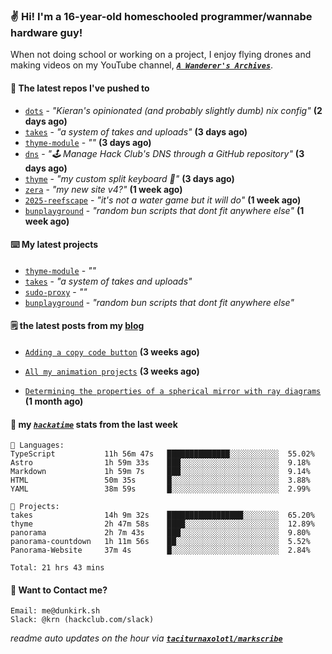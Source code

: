 ### ✌️ Hi! I'm a 16-year-old homeschooled programmer/wannabe hardware guy!

When not doing school or working on a project, I enjoy flying drones and making videos on my YouTube channel, [**_`A Wanderer's Archives`_**](https://youtube.com/@wanderer.archives).

#### 👷 The latest repos I've pushed to

- [`dots`](https://github.com/taciturnaxolotl/dots) - _"Kieran's opinionated (and probably slightly dumb) nix config"_ **(2 days ago)**
- [`takes`](https://github.com/taciturnaxolotl/takes) - _"a system of takes and uploads"_ **(3 days ago)**
- [`thyme-module`](https://github.com/taciturnaxolotl/thyme-module) - _""_ **(3 days ago)**
- [`dns`](https://github.com/hackclub/dns) - _"🕹 Manage Hack Club's DNS through a GitHub repository"_ **(3 days ago)**
- [`thyme`](https://github.com/taciturnaxolotl/thyme) - _"my custom split keyboard 🫶"_ **(3 days ago)**
- [`zera`](https://github.com/taciturnaxolotl/zera) - _"my new site v4?"_ **(1 week ago)**
- [`2025-reefscape`](https://github.com/df1317/2025-reefscape) - _"it's not a water game but it will do"_ **(1 week ago)**
- [`bunplayground`](https://github.com/taciturnaxolotl/bunplayground) - _"random bun scripts that dont fit anywhere else"_ **(1 week ago)**

#### ⌨️ My latest projects

- [`thyme-module`](https://github.com/taciturnaxolotl/thyme-module) - _""_
- [`takes`](https://github.com/taciturnaxolotl/takes) - _"a system of takes and uploads"_
- [`sudo-proxy`](https://github.com/taciturnaxolotl/sudo-proxy) - _""_
- [`bunplayground`](https://github.com/taciturnaxolotl/bunplayground) - _"random bun scripts that dont fit anywhere else"_

#### 🗒️ the latest posts from my [blog](https://dunkirk.sh)

- [`Adding a copy code button`](https://dunkirk.sh/blog/adding-a-copy-button/) **(3 weeks ago)**

- [`All my animation projects`](https://dunkirk.sh/blog/my-animations/) **(3 weeks ago)**

- [`Determining the properties of a spherical mirror with ray diagrams`](https://dunkirk.sh/blog/spherical-ray-diagrams/) **(1 month ago)**



#### 📡 my [_`hackatime`_](https://waka.hackclub.com) stats from the last week

```text
💾 Languages:
TypeScript           11h 56m 47s   ██████████████░░░░░░░░░░░  55.02%
Astro                1h 59m 33s    ███░░░░░░░░░░░░░░░░░░░░░░  9.18%
Markdown             1h 59m 7s     ███░░░░░░░░░░░░░░░░░░░░░░  9.14%
HTML                 50m 35s       █░░░░░░░░░░░░░░░░░░░░░░░░  3.88%
YAML                 38m 59s       █░░░░░░░░░░░░░░░░░░░░░░░░  2.99%

💼 Projects:
takes                14h 9m 32s    █████████████████░░░░░░░░  65.20%
thyme                2h 47m 58s    ████░░░░░░░░░░░░░░░░░░░░░  12.89%
panorama             2h 7m 43s     ███░░░░░░░░░░░░░░░░░░░░░░  9.80%
panorama-countdown   1h 11m 56s    ██░░░░░░░░░░░░░░░░░░░░░░░  5.52%
Panorama-Website     37m 4s        █░░░░░░░░░░░░░░░░░░░░░░░░  2.84%

Total: 21 hrs 43 mins
```

#### 📮 Want to Contact me?

```text
Email: me@dunkirk.sh
Slack: @krn (hackclub.com/slack)
```

_readme auto updates on the hour via [**`taciturnaxolotl/markscribe`**](https://github.com/taciturnaxolotl/markscribe)_
